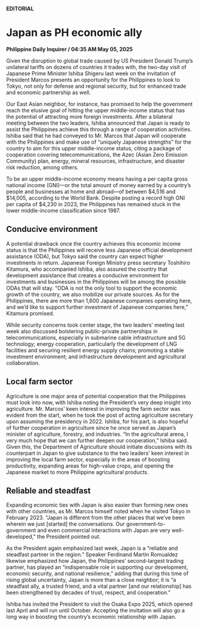 **EDITORIAL**

# Japan as PH economic ally

****Philippine Daily Inquirer / 04:35 AM May 05, 2025****

Given the disruption to global trade caused by US President Donald Trump’s unilateral tariffs on dozens of countries it trades with, the two-day visit of Japanese Prime Minister Ishiba Shigeru last week on the invitation of President Marcos presents an opportunity for the Philippines to look to Tokyo, not only for defense and regional security, but for enhanced trade and economic partnership as well.

Our East Asian neighbor, for instance, has promised to help the government reach the elusive goal of hitting the upper middle-income status that has the potential of attracting more foreign investments. After a bilateral meeting between the two leaders, Ishiba announced that Japan is ready to assist the Philippines achieve this through a range of cooperation activities. Ishiba said that he had conveyed to Mr. Marcos that Japan will cooperate with the Philippines and make use of “uniquely Japanese strengths” for the country to aim for this upper middle-income status, citing a package of cooperation covering telecommunications, the Azec (Asian Zero Emission Community) plan, energy, mineral resources, infrastructure, and disaster risk reduction, among others.

To be an upper middle-income economy means having a per capita gross national income (GNI)—or the total amount of money earned by a country’s people and businesses at home and abroad—of between $4,516 and $14,005, according to the World Bank. Despite posting a record high GNI per capita of $4,230 in 2023, the Philippines has remained stuck in the lower middle-income classification since 1987.

## Conducive environment

A potential drawback once the country achieves this economic income status is that the Philippines will receive less Japanese official development assistance (ODA), but Tokyo said the country can expect higher investments in return. Japanese Foreign Ministry press secretary Toshihiro Kitamura, who accompanied Ishiba, also assured the country that development assistance that creates a conducive environment for investments and businesses in the Philippines will be among the possible ODAs that will stay. “ODA is not the only tool to support the economic growth of the country, we also mobilize our private sources. As for the Philippines, there are more than 1,600 Japanese companies operating here, and we’d like to support further investment of Japanese companies here,” Kitamura promised.

While security concerns took center stage, the two leaders’ meeting last week also discussed bolstering public-private partnerships in telecommunications, especially in submarine cable infrastructure and 5G technology; energy cooperation, particularly the development of LNG facilities and securing resilient energy supply chains; promoting a stable investment environment; and infrastructure development and agricultural collaboration.

## Local farm sector

Agriculture is one major area of potential cooperation that the Philippines must look into now, with Ishiba noting the President’s very deep insight into agriculture. Mr. Marcos’ keen interest in improving the farm sector was evident from the start, when he took the post of acting agriculture secretary upon assuming the presidency in 2022. Ishiba, for his part, is also hopeful of further cooperation in agriculture since he once served as Japan’s minister of agriculture, forestry, and industries. “In the agricultural arena, I very much hope that we can further deepen our cooperation,” Ishiba said. Given this, the Department of Agriculture should initiate discussions with its counterpart in Japan to give substance to the two leaders’ keen interest in improving the local farm sector, especially in the areas of boosting productivity, expanding areas for high-value crops, and opening the Japanese market to more Philippine agricultural products.

## Reliable and steadfast

Expanding economic ties with Japan is also easier than forming new ones with other countries, as Mr. Marcos himself noted when he visited Tokyo in February 2023. “Japan is different from the other places that we’ve been wherein we just [started] the conversations. Our government-to-government and even commercial interactions with Japan are very well-developed,” the President pointed out.

As the President again emphasized last week, Japan is a “reliable and steadfast partner in the region.” Speaker Ferdinand Martin Romualdez likewise emphasized how Japan, the Philippines’ second-largest trading partner, has played an “indispensable role in supporting our development, economic security, and national resilience,” adding that during this time of rising global uncertainty, Japan is more than a close neighbor; it is “a steadfast ally, a trusted friend, and a vital partner [and our relationship] has been strengthened by decades of trust, respect, and cooperation.”

Ishiba has invited the President to visit the Osaka Expo 2025, which opened last April and will run until October. Accepting the invitation will also go a long way in boosting the country’s economic relationship with Japan.